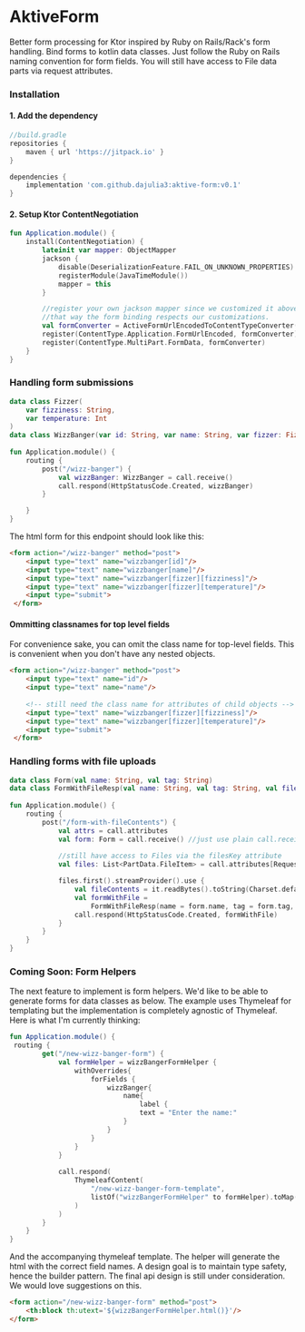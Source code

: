 # AktiveForm # 

Better form processing for Ktor inspired by Ruby on Rails/Rack's form handling. Bind forms to kotlin data classes. Just follow the Ruby on Rails naming convention for form fields. You will still have access to File data parts via request attributes. 

### Installation ###

#### 1. Add the dependency ####
```groovy
//build.gradle
repositories {
    maven { url 'https://jitpack.io' }
}

dependencies {
    implementation 'com.github.dajulia3:aktive-form:v0.1'
}

```

#### 2. Setup Ktor ContentNegotiation ####
```kotlin
fun Application.module() {
    install(ContentNegotiation) {
        lateinit var mapper: ObjectMapper
        jackson {
            disable(DeserializationFeature.FAIL_ON_UNKNOWN_PROPERTIES)
            registerModule(JavaTimeModule())
            mapper = this
        }

        //register your own jackson mapper since we customized it above
        //that way the form binding respects our customizations.
        val formConverter = ActiveFormUrlEncodedToContentTypeConverter(mapper)
        register(ContentType.Application.FormUrlEncoded, formConverter)
        register(ContentType.MultiPart.FormData, formConverter)
    }
}
```

### Handling form submissions ###
```kotlin
data class Fizzer(
    var fizziness: String,
    var temperature: Int
)
data class WizzBanger(var id: String, var name: String, var fizzer: Fizzer)
    
fun Application.module() {
    routing {
        post("/wizz-banger") {
            val wizzBanger: WizzBanger = call.receive()
            call.respond(HttpStatusCode.Created, wizzBanger)
        }

    }
}
```

The html form for this endpoint should look like this:
```html
<form action="/wizz-banger" method="post">
    <input type="text" name="wizzbanger[id]"/>
    <input type="text" name="wizzbanger[name]"/>
    <input type="text" name="wizzbanger[fizzer][fizziness]"/>
    <input type="text" name="wizzbanger[fizzer][temperature]"/>
    <input type="submit">
 </form>
```

#### Ommitting classnames for top level fields ####
For convenience sake, you can omit the class name for top-level fields. 
This is convenient when you don't have any nested objects.
```html
<form action="/wizz-banger" method="post">
    <input type="text" name="id"/>
    <input type="text" name="name"/>
    
    <!-- still need the class name for attributes of child objects --> 
    <input type="text" name="wizzbanger[fizzer][fizziness]"/>
    <input type="text" name="wizzbanger[fizzer][temperature]"/>
    <input type="submit">
 </form>
```


### Handling forms with file uploads ###

```kotlin
data class Form(val name: String, val tag: String)
data class FormWithFileResp(val name: String, val tag: String, val fileContents: String)
    
fun Application.module() {
    routing {
        post("/form-with-fileContents") {
            val attrs = call.attributes
            val form: Form = call.receive() //just use plain call.receive()
            
            //still have access to Files via the filesKey attribute 
            val files: List<PartData.FileItem> = call.attributes[RequestAttributes.filesKey]

            files.first().streamProvider().use {
                val fileContents = it.readBytes().toString(Charset.defaultCharset())
                val formWithFile =
                    FormWithFileResp(name = form.name, tag = form.tag, fileContents = fileContents)
                call.respond(HttpStatusCode.Created, formWithFile)
            }
        }
    }
}
``` 

### Coming Soon: Form Helpers ###

The next feature to implement is form helpers. We'd like to be able to generate forms for data classes as below. 
The example uses Thymeleaf for templating but the implementation is completely agnostic of Thymeleaf.
Here is what I'm currently thinking:
 
```kotlin 
fun Application.module() {
 routing {
        get("/new-wizz-banger-form") {
            val formHelper = wizzBangerFormHelper {
                withOverrides{
                    forFields {
                        wizzBanger{
                            name{
                                label { 
                                text = "Enter the name:"
                            }
                        }
                    }
                }
            }
                            
            call.respond(
                ThymeleafContent( 
                    "/new-wizz-banger-form-template",
                    listOf("wizzBangerFormHelper" to formHelper).toMap()
                )
            )
        }
    }
}
```

And the accompanying thymeleaf template. The helper will generate the html with the correct field names. A design goal is to maintain type safety, hence the builder pattern.
The final api design is still under consideration. We would love suggestions on this. 
```html
<form action="/new-wizz-banger-form" method="post">
    <th:block th:utext='${wizzBangerFormHelper.html()}'/>
</form>
```
